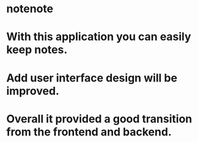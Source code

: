 # notenote
# With this application you can easily keep notes.
# Add user interface design will be improved.
# Overall it provided a good transition from the frontend and backend.